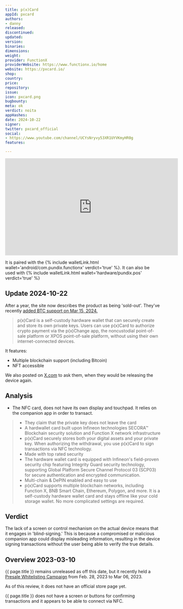 ```yaml
---
title: p(x)Card
appId: pxcard
authors:
- danny
released: 
discontinued: 
updated: 
version: 
binaries: 
dimensions: 
weight: 
provider: FunctionX
providerWebsite: https://www.functionx.io/home
website: https://pxcard.io/
shop: 
country: 
price: 
repository: 
issue: 
icon: pxcard.png
bugbounty: 
meta: ok
verdict: noita
appHashes: 
date: 2024-10-22
signer: 
twitter: pxcard_official
social:
- https://www.youtube.com/channel/UCYsNryvy53XR1UYVKmyHR0g
features: 

---
```


<iframe width="560" height="315" src="https://www.youtube.com/embed/tlhId-1wjIQ?si=tOTnn5MWJzvMMX6q" title="YouTube video player" frameborder="0" allow="accelerometer; autoplay; clipboard-write; encrypted-media; gyroscope; picture-in-picture; web-share" referrerpolicy="strict-origin-when-cross-origin" allowfullscreen></iframe>

It is paired with the {% include walletLink.html wallet='android/com.pundix.functionx' verdict='true' %}.
It can also be used with {% include walletLink.html wallet='hardware/pundix.pos' verdict='true' %}

## Update 2024-10-22

After a year, the site now describes the product as being 'sold-out'. 
They've recently [added BTC support on Mar 15, 2024.](https://youtu.be/5knLnBCRsVM?si=0BAH6X1bJhl4I_Mf)

> p(x)Card is a self-custody hardware wallet that can securely create and store its own private keys. Users can use p(x)Card to authorize crypto payment via the p(x)Change app, the noncustodial point-of- sale platform or XPOS point-of-sale platform, without using their own internet-connected devices.

It features:

- Multiple blockchain support (including Bitcoin)
- NFT accessible

We also posted on [X.com](https://x.com/dannybuntu/status/1848570049944269247) to ask them, when they would be releasing the device again.

## Analysis

- The NFC card, does not have its own display and touchpad. It relies on the companion app in order to transact. 
> - They claim that the private key does not leave the card
> - A hardwallet card built upon Infineon technologies SECORA™ Blockchain security solution and Function X network infrastructure
> - p(x)Card securely stores both your digital assets and your private key. When authorizing the withdrawal, you use p(x)Card to sign transactions via NFC technology.
> - Made with top rated security
> - The hardware wallet card is equipped with Infineon's field-proven security chip featuring Integrity Guard security technology, supporting Global Platform Secure Channel Protocol 03 (SCP03) for secure authentication and encrypted communication.
> - Multi-chain & DePIN enabled and easy to use
> - p(x)Card supports multiple blockchain networks, including Function X, BNB Smart Chain, Ethereum, Polygon, and more. It is a self-custody hardware wallet card and stays offline like your cold storage wallet. No more complicated settings are required.

## Verdict

The lack of a screen or control mechanism on the actual device means that it engages in 'blind-signing.' This is because a compromised or malicious companion app could display misleading information, resulting in the device signing transactions without the user being able to verify the true details.

## Overview 2023-03-10

{{ page.title }} remains unreleased as off this date, but it recently held a [Presale Whitelisting Campaign](https://gleam.io/NuMHV/pxcard-presale-whitelisting-campaign-30-off-with-pundixfx) from Feb. 28, 2023 to Mar 06, 2023.

As of this review, it does not have an official store page yet.

{{ page.title }} does not have a screen or buttons for confirming transactions and it appears to be able to connect via NFC. 


